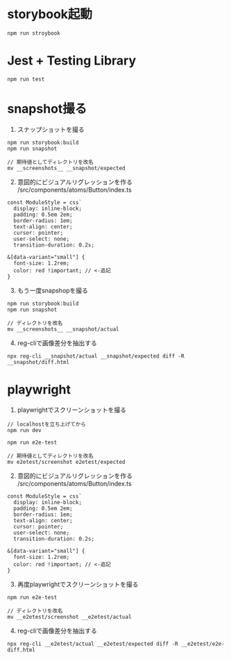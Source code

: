 # storybook起動
```
npm run stroybook
```

# Jest + Testing Library 
```
npm run test
```

# snapshot撮る
1. スナップショットを撮る
```
npm run storybook:build
npm run snapshot

// 期待値としてディレクトリを改名
mv __screenshots__ __snapshot/expected
```

2. 意図的にビジュアルリグレッションを作る  
/src/components/atoms/Button/index.ts
```
const ModuleStyle = css`
  display: inline-block;
  padding: 0.5em 2em;
  border-radius: 1em;
  text-align: center;
  cursor: pointer;
  user-select: none;
  transition-duration: 0.2s;

&[data-variant="small"] {
  font-size: 1.2rem;
  color: red !important; // <-追記
}
```

3. もう一度snapshopを撮る
```
npm run storybook:build
npm run snapshot

// ディレクトリを改名
mv __screenshots__ __snapshot/actual
```
4. reg-cliで画像差分を抽出する
```
npx reg-cli __snapshot/actual __snapshot/expected diff -R __snapshot/diff.html
```

# playwright
1. playwrightでスクリーンショットを撮る
```
// localhostを立ち上げてから
npm run dev

npm run e2e-test

// 期待値としてディレクトリを改名
mv e2etest/screenshot e2etest/expected
```

2. 意図的にビジュアルリグレッションを作る  
/src/components/atoms/Button/index.ts
```
const ModuleStyle = css`
  display: inline-block;
  padding: 0.5em 2em;
  border-radius: 1em;
  text-align: center;
  cursor: pointer;
  user-select: none;
  transition-duration: 0.2s;

&[data-variant="small"] {
  font-size: 1.2rem;
  color: red !important; // <-追記
}
```

3. 再度playwrightでスクリーンショットを撮る
```
npm run e2e-test

// ディレクトリを改名
mv __e2etest/screenshot __e2etest/actual
```

4. reg-cliで画像差分を抽出する
```
npx reg-cli __e2etest/actual __e2etest/expected diff -R __e2etest/e2e-diff.html
```
